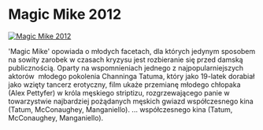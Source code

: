 Magic Mike 2012 
=============
[![Magic Mike 2012 ](http://vidos.pl/images/player.gif)](http://vidos.pl/magic-mike-2012)

 'Magic Mike' opowiada o młodych facetach, dla których jedynym sposobem na sowity zarobek w czasach kryzysu jest rozbieranie się przed damską publicznością. Oparty na wspomnieniach jednego z najpopularniejszych aktorów  młodego pokolenia Channinga Tatuma, który jako 19-latek dorabiał jako wzięty tancerz erotyczny, film ukaże przemianę młodego chłopaka (Alex Pettyfer) w króla męskiego striptizu, rozgrzewającego panie w towarzystwie najbardziej pożądanych męskich gwiazd współczesnego kina (Tatum, McConaughey, Manganiello).  ... współczesnego kina (Tatum, McConaughey, Manganiello).
